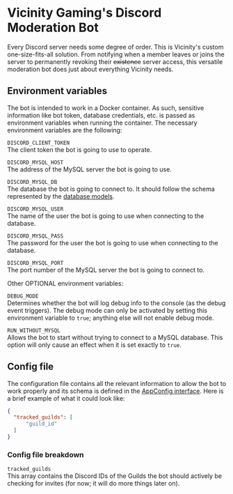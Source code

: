 # Vicinity Gaming's Discord Moderation Bot

Every Discord server needs some degree of order. This is Vicinity's custom one-size-fits-all solution. From notifying
when a member leaves or joins the server to permanently revoking their ~~existence~~ server access, this versatile
moderation bot does just about everything Vicinity needs.

## Environment variables

The bot is intended to work in a Docker container. As such, sensitive information like bot token, database credentials,
etc. is passed as environment variables when running the container. The necessary environment variables are the
following:

`DISCORD_CLIENT_TOKEN`  
The client token the bot is going to use to operate.

`DISCORD_MYSQL_HOST`  
The address of the MySQL server the bot is going to use.

`DISCORD_MYSQL_DB`  
The database the bot is going to connect to. It should follow the schema represented by
the [database models](/src/models).

`DISCORD_MYSQL_USER`  
The name of the user the bot is going to use when connecting to the database.

`DISCORD_MYSQL_PASS`  
The password for the user the bot is going to use when connecting to the database.

`DISCORD_MYSQL_PORT`  
The port number of the MySQL server the bot is going to connect to.

Other OPTIONAL environment variables:

`DEBUG_MODE`  
Determines whether the bot will log debug info to the console (as the debug event triggers). The debug mode can only be
activated by setting this environment variable to `true`; anything else will not enable debug mode.

`RUN_WITHOUT_MYSQL`  
Allows the bot to start without trying to connect to a MySQL database. This option will only cause an effect when it is
set exactly to `true`.

## Config file

The configuration file contains all the relevant information to allow the bot to work properly and its schema is defined
in the [AppConfig interface](/src/types/AppConfig.ts). Here is a brief example of what it could look like:

```json
{
  "tracked_guilds": [
      "guild_id"
  ]
}
```

### Config file breakdown

`tracked_guilds`  
This array contains the Discord IDs of the Guilds the bot should actively be checking for invites (for now; it will do
more things later on).
